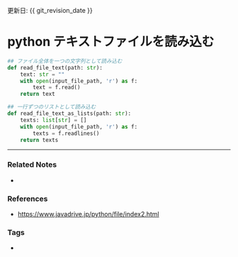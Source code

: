 更新日: {{ git_revision_date }}

# python テキストファイルを読み込む
```python
## ファイル全体を一つの文字列として読み込む
def read_file_text(path: str):
    text: str = ""
    with open(input_file_path, 'r') as f:
        text = f.read() 
    return text 

## 一行ずつのリストとして読み込む
def read_file_text_as_lists(path: str):
    texts: list[str] = []
    with open(input_file_path, 'r') as f:
        texts = f.readlines() 
    return texts 

```

----
### Related Notes
- 

### References
- https://www.javadrive.jp/python/file/index2.html

### Tags
- 